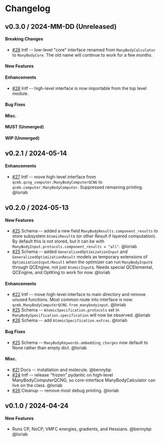 # Changelog

<!--
## vX.Y.0 / 2024-MM-DD (Unreleased)

#### Breaking Changes

#### New Features

#### Enhancements

#### Bug Fixes

#### Misc.

#### MUST (Unmerged)

#### WIP (Unmerged)
-->


## v0.3.0 / 2024-MM-DD (Unreleased)

#### Breaking Changes

 * [\#28](https://github.com/MolSSI/QCManyBody/pull/28) Intf -- low-level "core" interface renamed from
   `ManyBodyCalculator` to `ManyBodyCore`. The old name will continue to work for a few months.

#### New Features

#### Enhancements

 * [\#28](https://github.com/MolSSI/QCManyBody/pull/28) Intf -- high-level interface is now importable from the top level module.

#### Bug Fixes

#### Misc.

#### MUST (Unmerged)

#### WIP (Unmerged)


## v0.2.1 / 2024-05-14

#### Enhancements

* [\#27](https://github.com/MolSSI/QCManyBody/pull/27) Intf -- move high-level interface from
  `qcmb.qcng_computer.ManyBodyComputerQCNG` to `qcmb.computer.ManyBodyComputer`. Suppressed remaining printing. @loriab


## v0.2.0 / 2024-05-13

#### New Features

* [\#25](https://github.com/MolSSI/QCManyBody/pull/25) Schema -- added a new field `ManyBodyResults.component_results`
  to store subsystem `AtomicResult`s (or other Result if layered computation). By default this is not stored, but it can
  be with `ManyBodyInput.protocols.component_results = "all"`. @loriab
* [\#25](https://github.com/MolSSI/QCManyBody/pull/25) Schema -- added `GeneralizedOptimizationInput` and
  `GeneralizedOptimizationResult` models as temporary extensions of `OptimizationInput/Result` when the optimizer can
  run `ManyBodyInput`s through QCEngine, not just `AtomicInput`s. Needs special QCElemental, QCEngine, and OptKing to
  work for now. @loriab

#### Enhancements

* [\#22](https://github.com/MolSSI/QCManyBody/pull/22) Intf -- move high-level interface to main directory and remove
  unused functions. Most common route into interface is now: `qcmb.ManyBodyComputerQCNG.from_manybodyinput`. @loriab
* [\#25](https://github.com/MolSSI/QCManyBody/pull/25) Schema -- `AtomicSpecification.protocols` set in
  `ManyBodySpecification.specification` will now be observed. @loriab
* [\#26](https://github.com/MolSSI/QCManyBody/pull/26) Schema -- add `AtomicSpecification.extras`. @loriab

#### Bug Fixes

* [\#25](https://github.com/MolSSI/QCManyBody/pull/25) Schema -- `ManyBodyKeywords.embedding_charges` now default to None
  rather than empty dict. @loriab

#### Misc.

* [\#21](https://github.com/MolSSI/QCManyBody/pull/21) Docs -- installation and molecule. @bennybp
* [\#24](https://github.com/MolSSI/QCManyBody/pull/24) Intf -- release "frozen" pydantic on high-level
  ManyBodyComputerQCNG, so core-interface ManyBodyCalculator can live on the class. @loriab
* [\#26](https://github.com/MolSSI/QCManyBody/pull/26) Cleanup -- remove most debug printing. @loriab


## v0.1.0 / 2024-04-24

#### New Features

* Runs CP, NoCP, VMFC energies, gradients, and Hessians. @bennybp @loriab

